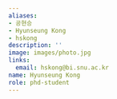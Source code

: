 ```yaml
---
aliases:
- 공현승
- Hyunseung Kong
- hskong
description: ''
image: images/photo.jpg
links:
  email: hskong@bi.snu.ac.kr
name: Hyunseung Kong
role: phd-student
---
```

